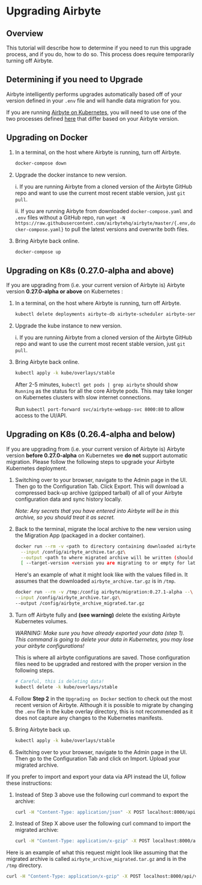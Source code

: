 # Upgrading Airbyte

## Overview

This tutorial will describe how to determine if you need to run this upgrade process, and if you do, how to do so. This process does require temporarily turning off Airbyte.

## Determining if you need to Upgrade

Airbyte intelligently performs upgrades automatically based off of your version defined in your `.env` file and will handle data migration for you.

If you are running [Airbyte on Kubernetes](../deploying-airbyte/on-kubernetes.md), you will need to use one of the two processes defined [here](https://docs.airbyte.io/upgrading-airbyte#upgrading-k-8-s) that differ based on your Airbyte version. 

## Upgrading on Docker

1. In a terminal, on the host where Airbyte is running, turn off Airbyte.

   ```bash
   docker-compose down
   ```

2. Upgrade the docker instance to new version.

   i. If you are running Airbyte from a cloned version of the Airbyte GitHub repo and want to use the current most recent stable version, just `git pull`.

   ii. If you are running Airbyte from downloaded `docker-compose.yaml` and `.env` files without a GitHub repo, run `wget -N https://raw.githubusercontent.com/airbytehq/airbyte/master/{.env,docker-compose.yaml}` to pull the latest versions and overwrite both files.

3. Bring Airbyte back online.

   ```bash
   docker-compose up
   ```

## Upgrading on K8s (0.27.0-alpha and above)

If you are upgrading from (i.e. your current version of Airbyte is) Airbyte version **0.27.0-alpha or above** on Kubernetes :

1. In a terminal, on the host where Airbyte is running, turn off Airbyte.

   ```bash
   kubectl delete deployments airbyte-db airbyte-scheduler airbyte-server airbyte-temporal airbyte-webapp --namespace=<yournamespace or default>
   ```

2. Upgrade the kube instance to new version.

   i. If you are running Airbyte from a cloned version of the Airbyte GitHub repo and want to use the current most recent stable version, just `git pull`.

3. Bring Airbyte back online.

   ```bash
   kubectl apply -k kube/overlays/stable
   ```
   After 2-5 minutes, `kubectl get pods | grep airbyte` should show `Running` as the status for all the core Airbyte pods. This may take longer
   on Kubernetes clusters with slow internet connections.

   Run `kubectl port-forward svc/airbyte-webapp-svc 8000:80` to allow access to the UI/API.

## Upgrading on K8s (0.26.4-alpha and below)
If you are upgrading from  (i.e. your current version of Airbyte is) Airbyte version **before 0.27.0-alpha** on Kubernetes we **do not** support automatic migration. Please follow the following steps to upgrade your Airbyte Kubernetes deployment.

1. Switching over to your browser, navigate to the Admin page in the UI. Then go to the Configuration Tab. Click Export. This will download a compressed back-up archive \(gzipped tarball\) of all of your Airbyte configuration data and sync history locally.

   _Note: Any secrets that you have entered into Airbyte will be in this archive, so you should treat it as secret._

2. Back to the terminal, migrate the local archive to the new version using the Migration App \(packaged in a docker container\).

   ```bash
   docker run --rm -v <path to directory containing downloaded airbyte_archive.tar.gz>:/config airbyte/migration:<version you are upgrading to> --\
     --input /config/airbyte_archive.tar.gz\
     --output <path to where migrated archive will be written (should end in .tar.gz)>\
     [ --target-version <version you are migrating to or empty for latest> ]
   ```

   Here's an example of what it might look like with the values filled in. It assumes that the downloaded `airbyte_archive.tar.gz` is in `/tmp`.

   ```bash
   docker run --rm -v /tmp:/config airbyte/migration:0.27.1-alpha --\
   --input /config/airbyte_archive.tar.gz\
   --output /config/airbyte_archive_migrated.tar.gz
   ```

3. Turn off Airbyte fully and **\(see warning\)** delete the existing Airbyte Kubernetes volumes.

   _WARNING: Make sure you have already exported your data \(step 1\). This command is going to delete your data in Kubernetes, you may lose your airbyte configurations!_

   This is where all airbyte configurations are saved. Those configuration files need to be upgraded and restored with the proper version in the following steps.

   ```bash
   # Careful, this is deleting data!
   kubectl delete -k kube/overlays/stable
   ```
4. Follow **Step 2** in the `Upgrading on Docker` section to check out the most recent version of Airbyte. Although it is possible to
   migrate by changing the `.env` file in the kube overlay directory, this is not recommended as it does not capture any changes to the Kubernetes manifests.

5. Bring Airbyte back up.
   ```bash
   kubectl apply -k kube/overlays/stable
   ```
6. Switching over to your browser, navigate to the Admin page in the UI. Then go to the Configuration Tab and click on Import. Upload your migrated archive.

If you prefer to import and export your data via API instead the UI, follow these instructions:

1. Instead of Step 3 above use the following curl command to export the archive:

   ```bash
   curl -H "Content-Type: application/json" -X POST localhost:8000/api/v1/deployment/export --output /tmp/airbyte_archive.tar.gz
   ```

2. Instead of Step X above user the following curl command to import the migrated archive:

   ```bash
   curl -H "Content-Type: application/x-gzip" -X POST localhost:8000/api/v1/deployment/import --data-binary @<path to arhive>
   ```

Here is an example of what this request might look like assuming that the migrated archive is called `airbyte_archive_migrated.tar.gz` and is in the `/tmp` directory.

```bash
curl -H "Content-Type: application/x-gzip" -X POST localhost:8000/api/v1/deployment/import --data-binary @/tmp/airbyte_archive_migrated.tar.gz
```
